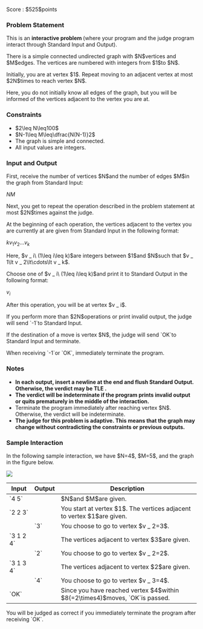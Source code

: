 
<div>

<span>

<span>

<p>
Score : $525$points
</p>

<div>

<section>

### **Problem Statement**

<p>
This is an 
<strong>
interactive problem
</strong>
(where your program and the judge program interact through Standard Input and Output).
</p>

<p>
There is a simple connected undirected graph with $N$vertices and $M$edges.
The vertices are numbered with integers from $1$to $N$.
</p>

<p>
Initially, you are at vertex $1$.
Repeat moving to an adjacent vertex at most $2N$times to reach vertex $N$.
</p>

<p>
Here, you do not initially know all edges of the graph, but you will be informed of the vertices adjacent to the vertex you are at.
</p>

</section>

</div>

<div>

<section>

### **Constraints**

<ul>

<li>
$2\leq N\leq100$
</li>

<li>
$N-1\leq M\leq\dfrac{N(N-1)}2$
</li>

<li>
The graph is simple and connected.
</li>

<li>
All input values are integers.
</li>

</ul>

</section>

</div>

<div>

<section>

### **Input and Output**

<p>
First, receive the number of vertices $N$and the number of edges $M$in the graph from Standard Input:
</p>

<div>

$N$$M$
</div>

<p>
Next, you get to repeat the operation described in the problem statement at most $2N$times against the judge.
</p>

<p>
At the beginning of each operation, the vertices adjacent to the vertex you are currently at are given from Standard Input in the following format:
</p>

<div>

$k$$v _ 1$$v _ 2$$\ldots$$v _ k$
</div>

<p>
Here, $v _ i\ (1\leq i\leq k)$are integers between $1$and $N$such that $v _ 1\lt v _ 2\lt\cdots\lt v _ k$.
</p>

<p>
Choose one of $v _ i\ (1\leq i\leq k)$and print it to Standard Output in the following format:
</p>

<div>

$v _ i$
</div>

<p>
After this operation, you will be at vertex $v _ i$.
</p>

<p>
If you perform more than $2N$operations or print invalid output, the judge will send `-1`to Standard Input.
</p>

<p>
If the destination of a move is vertex $N$, the judge will send `OK`to Standard Input and terminate.
</p>

<p>
When receiving `-1`or `OK`, immediately terminate the program.
</p>

</section>

</div>

<div>

<section>

### **Notes**

<ul>

<li>

<span>

<strong>
In each output, insert a newline at the end and flush Standard Output. Otherwise, the verdict may be 
<span>
TLE
</span>
.
</strong>

</span>

</li>

<li>

<strong>
The verdict will be indeterminate if the program prints invalid output or quits prematurely in the middle of the interaction.
</strong>

</li>

<li>
Terminate the program immediately after reaching vertex $N$. Otherwise, the verdict will be indeterminate.
</li>

<li>

<span>

<strong>
The judge for this problem is adaptive. This means that the graph may change without contradicting the constraints or previous outputs.
</strong>

</span>

</li>

</ul>

</section>

</div>

<div>

<section>

### **Sample Interaction**

<p>
In the following sample interaction, we have $N=4$, $M=5$, and the graph in the figure below.
</p>

<p>

<img src="https://img.atcoder.jp/abc305/ae6ce1b3c8e950777761893a567c4d11.png">

</img>

</p>

<table>

<thead>

<tr>

<th>
Input
</th>

<th>
Output
</th>

<th>
Description
</th>

</tr>

</thead>

<tbody>

<tr>

<td>
`4 5`
</td>

<td>

</td>

<td>
$N$and $M$are given.
</td>

</tr>

<tr>

<td>
`2 2 3`
</td>

<td>

</td>

<td>
You start at vertex $1$. The vertices adjacent to vertex $1$are given.
</td>

</tr>

<tr>

<td>

</td>

<td>
`3`
</td>

<td>
You choose to go to vertex $v _ 2=3$.
</td>

</tr>

<tr>

</tr>

<tr>

<td>
`3 1 2 4`
</td>

<td>

</td>

<td>
The vertices adjacent to vertex $3$are given.
</td>

</tr>

<tr>

<td>

</td>

<td>
`2`
</td>

<td>
You choose to go to vertex $v _ 2=2$.
</td>

</tr>

<tr>

</tr>

<tr>

<td>
`3 1 3 4`
</td>

<td>

</td>

<td>
The vertices adjacent to vertex $2$are given.
</td>

</tr>

<tr>

<td>

</td>

<td>
`4`
</td>

<td>
You choose to go to vertex $v _ 3=4$.
</td>

</tr>

<tr>

</tr>

<tr>

<td>
`OK`
</td>

<td>

</td>

<td>
Since you have reached vertex $4$within $8(=2\times4)$moves, `OK`is passed.
</td>

</tr>

</tbody>

</table>

<p>
You will be judged as correct if you immediately terminate the program after receiving `OK`.
</p>

</section>

</div>

</span>

</span>

</div>

